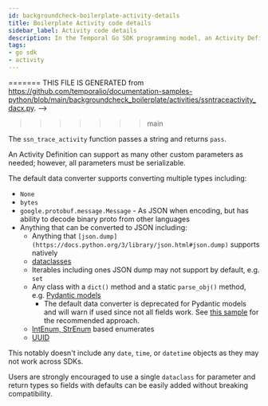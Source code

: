```yaml
---
id: backgroundcheck-boilerplate-activity-details
title: Boilerplate Activity code details
sidebar_label: Activity code details
description: In the Temporal Go SDK programming model, an Activity Definition is an exportable function or a `struct` method.
tags:
- go sdk
- activity
---
```


<!-- DO NOT EDIT THIS FILE DIRECTLY.
<<<<<<< HEAD
THIS FILE IS GENERATED from https://github.com/temporalio/documentation-samples-python/blob/replay-tests/backgroundcheck_boilerplate/activities/ssntraceactivity_dacx.py. -->

=======
THIS FILE IS GENERATED from https://github.com/temporalio/documentation-samples-python/blob/main/backgroundcheck_boilerplate/activities/ssntraceactivity_dacx.py. -->
>>>>>>> main

The `ssn_trace_activity` function passes a string and returns `pass`.

An Activity Definition can support as many other custom parameters as needed; however, all parameters must be serializable.

The default data converter supports converting multiple types including:

- `None`
- `bytes`
- `google.protobuf.message.Message` - As JSON when encoding, but has ability to decode binary proto from other languages
- Anything that can be converted to JSON including:
  - Anything that `[json.dump](https://docs.python.org/3/library/json.html#json.dump)` supports natively
  - [dataclasses](https://docs.python.org/3/library/dataclasses.html)
  - Iterables including ones JSON dump may not support by default, e.g. `set`
  - Any class with a `dict()` method and a static `parse_obj()` method, e.g. [Pydantic models](https://pydantic-docs.helpmanual.io/usage/models)
    - The default data converter is deprecated for Pydantic models and will warn if used since not all fields work. See [this sample](https://github.com/temporalio/samples-python/tree/main/pydantic_converter) for the recommended approach.
  - [IntEnum, StrEnum](https://docs.python.org/3/library/enum.html) based enumerates
  - [UUID](https://docs.python.org/3/library/uuid.html)

This notably doesn't include any `date`, `time`, or `datetime` objects as they may not work across SDKs.

Users are strongly encouraged to use a single `dataclass` for parameter and return types so fields with defaults can be easily added without breaking compatibility.
